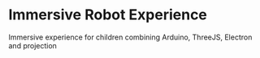 # Immersive Robot Experience

Immersive experience for children combining Arduino, ThreeJS, Electron and projection
